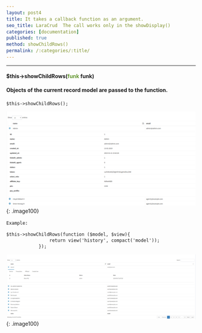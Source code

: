 ```yaml
---
layout: post4
title: It takes a callback function as an argument.
seo_title: LaraCrud  The call works only in the showDisplay()
categories: [documentation]
published: true
method: showChildRows()
permalink: /:categories/:title/
---
```


---

#### $this->showChildRows(<span style="color: #693">funk</span> funk)

#### Objects of the current record model are passed to the function.


    $this->showChildRows();

![](../../images/childRows2.png){: .image100}

`
Example:
`

    $this->showChildRows(function ($model, $view){
                    return view('history', compact('model'));
                });

![](../../images/childRows.png){: .image100}
